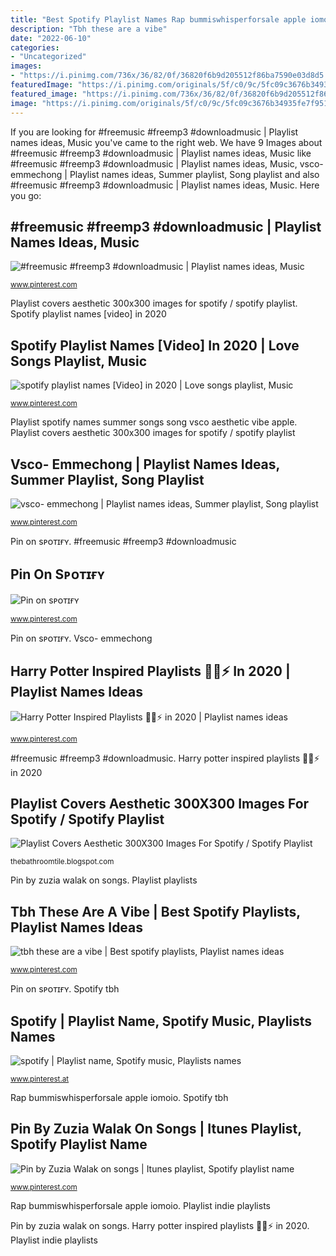 ```yaml
---
title: "Best Spotify Playlist Names Rap bummiswhisperforsale apple iomoio"
description: "Tbh these are a vibe"
date: "2022-06-10"
categories:
- "Uncategorized"
images:
- "https://i.pinimg.com/736x/36/82/0f/36820f6b9d205512f86ba7590e03d8d5.jpg"
featuredImage: "https://i.pinimg.com/originals/5f/c0/9c/5fc09c3676b34935fe7f9517b6cadff1.jpg"
featured_image: "https://i.pinimg.com/736x/36/82/0f/36820f6b9d205512f86ba7590e03d8d5.jpg"
image: "https://i.pinimg.com/originals/5f/c0/9c/5fc09c3676b34935fe7f9517b6cadff1.jpg"
---
```


If you are looking for #freemusic #freemp3 #downloadmusic | Playlist names ideas, Music you've came to the right web. We have 9 Images about #freemusic #freemp3 #downloadmusic | Playlist names ideas, Music like #freemusic #freemp3 #downloadmusic | Playlist names ideas, Music, vsco- emmechong | Playlist names ideas, Summer playlist, Song playlist and also #freemusic #freemp3 #downloadmusic | Playlist names ideas, Music. Here you go:

## #freemusic #freemp3 #downloadmusic | Playlist Names Ideas, Music

![#freemusic #freemp3 #downloadmusic | Playlist names ideas, Music](https://i.pinimg.com/736x/48/26/11/4826119d1886c0abb3255a0e89b4754d.jpg "Playlist indie playlists")

<small>www.pinterest.com</small>

Playlist covers aesthetic 300x300 images for spotify / spotify playlist. Spotify playlist names [video] in 2020

## Spotify Playlist Names [Video] In 2020 | Love Songs Playlist, Music

![spotify playlist names [Video] in 2020 | Love songs playlist, Music](https://i.pinimg.com/736x/70/aa/23/70aa2398d675a4d81156227bfbc567b6.jpg "Playlist indie playlists")

<small>www.pinterest.com</small>

Playlist spotify names summer songs song vsco aesthetic vibe apple. Playlist covers aesthetic 300x300 images for spotify / spotify playlist

## Vsco- Emmechong | Playlist Names Ideas, Summer Playlist, Song Playlist

![vsco- emmechong | Playlist names ideas, Summer playlist, Song playlist](https://i.pinimg.com/originals/5f/c0/9c/5fc09c3676b34935fe7f9517b6cadff1.jpg "Playlist names spotify songs aesthetic song list mood play playlists tunes escape layout iphone baylon rebecca summer lyrics funky")

<small>www.pinterest.com</small>

Pin on sᴘᴏᴛɪғʏ. #freemusic #freemp3 #downloadmusic

## Pin On Sᴘᴏᴛɪғʏ

![Pin on sᴘᴏᴛɪғʏ](https://i.pinimg.com/736x/36/82/0f/36820f6b9d205512f86ba7590e03d8d5.jpg "Pin by zuzia walak on songs")

<small>www.pinterest.com</small>

Pin on sᴘᴏᴛɪғʏ. Vsco- emmechong

## Harry Potter Inspired Playlists 🥰🐍⚡️ In 2020 | Playlist Names Ideas

![Harry Potter Inspired Playlists 🥰🐍⚡️ in 2020 | Playlist names ideas](https://i.pinimg.com/originals/80/28/10/8028104f2505fd6a782cd1d2281ed834.png "Playlist covers aesthetic 300x300 images for spotify / spotify playlist")

<small>www.pinterest.com</small>

#freemusic #freemp3 #downloadmusic. Harry potter inspired playlists 🥰🐍⚡️ in 2020

## Playlist Covers Aesthetic 300X300 Images For Spotify / Spotify Playlist

![Playlist Covers Aesthetic 300X300 Images For Spotify / Spotify Playlist](https://lh5.googleusercontent.com/proxy/oYkLqeg84gXNdorVln1aiF7sqpu1v46cGHi217wwZhvvKwjb2fZjpkEp2H46JeNM876Vbfm2kaFl-b6kpFIj8jogXEAQ1PKmKCUBTH0j6IovOX3KK_crdGINXMJCAegKqFY3VuOExfilGIWrhncN=w1200-h630-p-k-no-nu "Rap bummiswhisperforsale apple iomoio")

<small>thebathroomtile.blogspot.com</small>

Pin by zuzia walak on songs. Playlist playlists

## Tbh These Are A Vibe | Best Spotify Playlists, Playlist Names Ideas

![tbh these are a vibe | Best spotify playlists, Playlist names ideas](https://i.pinimg.com/736x/9a/4a/fa/9a4afae47655fb8bd0fba2b6a636dbb1.jpg "Playlist names spotify songs aesthetic song list mood play playlists tunes escape layout iphone baylon rebecca summer lyrics funky")

<small>www.pinterest.com</small>

Pin on sᴘᴏᴛɪғʏ. Spotify tbh

## Spotify | Playlist Name, Spotify Music, Playlists Names

![spotify | Playlist name, Spotify music, Playlists names](https://i.pinimg.com/736x/f3/a9/b2/f3a9b20f59f9fec1d11172f64c934cf2.jpg "Playlist covers aesthetic 300x300 images for spotify / spotify playlist")

<small>www.pinterest.at</small>

Rap bummiswhisperforsale apple iomoio. Spotify tbh

## Pin By Zuzia Walak On Songs | Itunes Playlist, Spotify Playlist Name

![Pin by Zuzia Walak on songs | Itunes playlist, Spotify playlist name](https://i.pinimg.com/736x/cc/e8/ba/cce8ba48f3dbb8e3953582f42109e6fe.jpg "Playlist playlists")

<small>www.pinterest.com</small>

Rap bummiswhisperforsale apple iomoio. Playlist indie playlists

Pin by zuzia walak on songs. Harry potter inspired playlists 🥰🐍⚡️ in 2020. Playlist indie playlists
